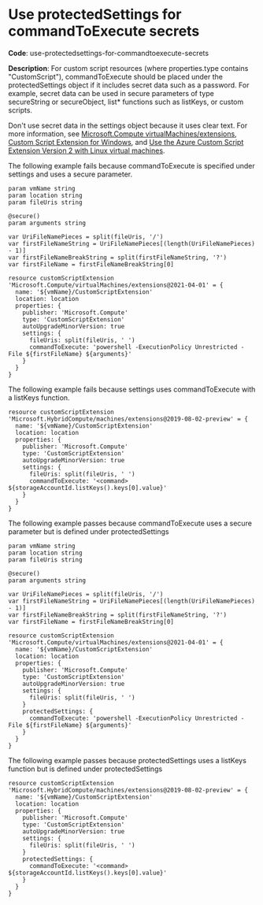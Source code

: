 # Use protectedSettings for commandToExecute secrets

**Code**: use-protectedsettings-for-commandtoexecute-secrets

**Description**: For custom script resources (where properties.type contains "CustomScript"), commandToExecute should be placed under the protectedSettings object if it includes secret data such as a password. For example, secret data can be used in secure parameters of type secureString or secureObject, list* functions such as listKeys, or custom scripts.

Don't use secret data in the settings object because it uses clear text. For more information, see [Microsoft.Compute virtualMachines/extensions](https://docs.microsoft.com/en-us/azure/templates/microsoft.compute/virtualmachines/extensions), [Custom Script Extension for Windows](https://docs.microsoft.com/en-us/azure/virtual-machines/extensions/custom-script-windows), and [Use the Azure Custom Script Extension Version 2 with Linux virtual machines](https://docs.microsoft.com/en-us/azure/virtual-machines/extensions/custom-script-linux).

The following example fails because commandToExecute is specified under settings and uses a secure parameter.
```bicep
param vmName string
param location string
param fileUris string

@secure()
param arguments string

var UriFileNamePieces = split(fileUris, '/')
var firstFileNameString = UriFileNamePieces[(length(UriFileNamePieces) - 1)]
var firstFileNameBreakString = split(firstFileNameString, '?')
var firstFileName = firstFileNameBreakString[0]

resource customScriptExtension 'Microsoft.Compute/virtualMachines/extensions@2021-04-01' = {
  name: '${vmName}/CustomScriptExtension'
  location: location
  properties: {
    publisher: 'Microsoft.Compute'
    type: 'CustomScriptExtension'
    autoUpgradeMinorVersion: true
    settings: {
      fileUris: split(fileUris, ' ')
      commandToExecute: 'powershell -ExecutionPolicy Unrestricted -File ${firstFileName} ${arguments}'
    }
  }
}
```

The following example fails because settings uses commandToExecute with a listKeys function.
```bicep
resource customScriptExtension 'Microsoft.HybridCompute/machines/extensions@2019-08-02-preview' = {
  name: '${vmName}/CustomScriptExtension'
  location: location
  properties: {
    publisher: 'Microsoft.Compute'
    type: 'CustomScriptExtension'
    autoUpgradeMinorVersion: true
    settings: {
      fileUris: split(fileUris, ' ')
      commandToExecute: '<command> ${storageAccountId.listKeys().keys[0].value}'
    }
  }
}
```

The following example passes because commandToExecute uses a secure parameter but is defined under protectedSettings
```bicep
param vmName string
param location string
param fileUris string

@secure()
param arguments string

var UriFileNamePieces = split(fileUris, '/')
var firstFileNameString = UriFileNamePieces[(length(UriFileNamePieces) - 1)]
var firstFileNameBreakString = split(firstFileNameString, '?')
var firstFileName = firstFileNameBreakString[0]

resource customScriptExtension 'Microsoft.Compute/virtualMachines/extensions@2021-04-01' = {
  name: '${vmName}/CustomScriptExtension'
  location: location
  properties: {
    publisher: 'Microsoft.Compute'
    type: 'CustomScriptExtension'
    autoUpgradeMinorVersion: true
    settings: {
      fileUris: split(fileUris, ' ')
    }
    protectedSettings: {
      commandToExecute: 'powershell -ExecutionPolicy Unrestricted -File ${firstFileName} ${arguments}'
    }
  }
}
```

The following example passes because protectedSettings uses a listKeys function but is defined under protectedSettings
```bicep
resource customScriptExtension 'Microsoft.HybridCompute/machines/extensions@2019-08-02-preview' = {
  name: '${vmName}/CustomScriptExtension'
  location: location
  properties: {
    publisher: 'Microsoft.Compute'
    type: 'CustomScriptExtension'
    autoUpgradeMinorVersion: true
    settings: {
      fileUris: split(fileUris, ' ')
    }
    protectedSettings: {
      commandToExecute: '<command> ${storageAccountId.listKeys().keys[0].value}'
    }
  }
}
```
